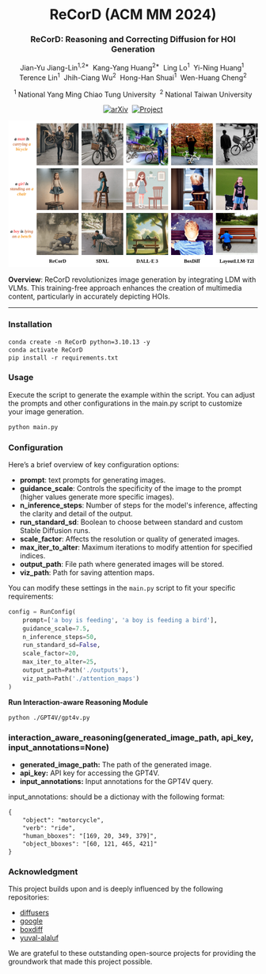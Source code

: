 <div align="center">
<h1>ReCorD (ACM MM 2024)</h1>
<h3>ReCorD: Reasoning and Correcting Diffusion for HOI Generation</h3>

Jian-Yu Jiang-Lin<sup>1,2*</sup>&nbsp; Kang-Yang Huang<sup>2*</sup>&nbsp; Ling Lo<sup>1</sup>&nbsp; Yi-Ning Huang<sup>1</sup>&nbsp; 
<br>Terence Lin<sup>1</sup>&nbsp; Jhih-Ciang Wu<sup>2</sup>&nbsp; Hong-Han Shuai<sup>1</sup>&nbsp; Wen-Huang Cheng<sup>2</sup>

<sup>1</sup> National Yang Ming Chiao Tung University&nbsp; <sup>2</sup> National Taiwan University

[![arXiv](https://img.shields.io/badge/arXiv-2407.17911-COLOR.svg)](https://arxiv.org/abs/2407.17911)&nbsp; [![Project](https://img.shields.io/badge/Project-ReCorD-blue)](https://alberthkyhky.github.io/ReCorD/)

</div>


<img src="docs/MM_2024-Teaser.png" width="1000">

**Overview**: ReCorD revolutionizes image generation by integrating LDM with VLMs. This training-free approach enhances the creation of multimedia content, particularly in accurately depicting HOIs.

---
### Installation
```
conda create -n ReCorD python=3.10.13 -y
conda activate ReCorD
pip install -r requirements.txt
```

### Usage
Execute the script to generate the example within the script. You can adjust the prompts and other configurations in the main.py script to customize your image generation.

```bash
python main.py
```
### Configuration
Here’s a brief overview of key configuration options:

- **prompt**: text prompts for generating images.
- **guidance_scale**: Controls the specificity of the image to the prompt (higher values generate more specific images).
- **n_inference_steps**: Number of steps for the model's inference, affecting the clarity and detail of the output.
- **run_standard_sd**: Boolean to choose between standard and custom Stable Diffusion runs.
- **scale_factor**: Affects the resolution or quality of generated images.
- **max_iter_to_alter**: Maximum iterations to modify attention for specified indices.
- **output_path**: File path where generated images will be stored.
- **viz_path**: Path for saving attention maps.

You can modify these settings in the `main.py` script to fit your specific requirements:

```python
config = RunConfig(
    prompt=['a boy is feeding', 'a boy is feeding a bird'],
    guidance_scale=7.5,
    n_inference_steps=50,
    run_standard_sd=False,
    scale_factor=20,
    max_iter_to_alter=25,
    output_path=Path('./outputs'),
    viz_path=Path('./attention_maps')
)
```

**Run Interaction-aware Reasoning Module**
```
python ./GPT4V/gpt4v.py
```

### interaction_aware_reasoning(generated_image_path, api_key, input_annotations=None)

* **generated_image_path:** The path of the generated image.
* **api_key:** API key for accessing the GPT4V.
* **input_annotations:** Input annotations for the GPT4V query.

input_annotations: should be a dictionay with the following format:
```
{
    "object": "motorcycle",
    "verb": "ride",
    "human_bboxes": "[169, 20, 349, 379]",
    "object_bboxes": "[60, 121, 465, 421]"
}
```

### Acknowledgment 

This project builds upon and is deeply influenced by the following repositories:
* [diffusers](https://github.com/huggingface/diffusers)
* [google](https://github.com/google/prompt-to-prompt)
* [boxdiff](https://github.com/showlab/BoxDiff)
* [yuval-alaluf](https://github.com/yuval-alaluf)

We are grateful to these outstanding open-source projects for providing the groundwork that made this project possible.

